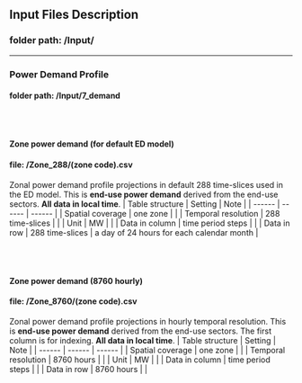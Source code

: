 
## Input Files Description

### folder path: /Input/
---

### Power Demand Profile
#### folder path: /Input/7_demand

###### &nbsp;
#### Zone power demand (for default ED model)
#### file: /Zone_288/(zone code).csv
Zonal power demand profile projections in default 288 time-slices used in the ED model. This is **end-use power demand** derived from the end-use sectors. **All data in local time**.
| Table structure | Setting | Note |
| ------ | ------ | ------ |
| Spatial coverage | one zone |  |
| Temporal resolution | 288 time-slices  |  |
| Unit | MW |  |
| Data in column | time period steps |  |
| Data in row | 288 time-slices | a day of 24 hours for each calendar month |

###### &nbsp;
#### Zone power demand (8760 hourly)
#### file: /Zone_8760/(zone code).csv
Zonal power demand profile projections in hourly temporal resolution. This is **end-use power demand** derived from the end-use sectors. The first column is for indexing. **All data in local time**.
| Table structure | Setting | Note |
| ------ | ------ | ------ |
| Spatial coverage | one zone |  |
| Temporal resolution | 8760 hours |  |
| Unit | MW |  |
| Data in column | time period steps |  |
| Data in row | 8760 hours |  |






